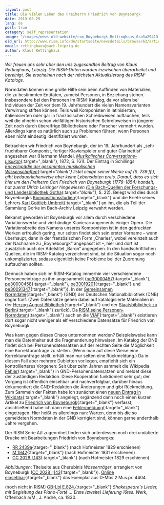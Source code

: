 ```yaml
---
layout: post
title: Die vielen Leben des Freiherrn Friedrich von Boyneburgk
date: 2019-08-29
lang: de
post: true
category: self_representation
image: "/images/news-old-website/csm_Boyneburgk_Rettinghaus_0ca3a29413.png"
old_url: http://www.rism.info/de/startseite/newsdetails/browse/62/article/64/the-many-lives-of-baron-friedrich-von-boyneburgk.html
email: rettinghaus@bach-leipzig.de
author: Klaus Rettinghaus
---
```



_Wir freuen uns sehr über den uns zugesandten Beitrag von Klaus Rettinghaus, Leipzig. Die RISM-Daten wurden inzwischen überarbeitet und bereinigt. Sie erscheinen nach der nächsten Aktualisierung des RISM-Katalogs._

Normdaten können eine große Hilfe sein beim Auffinden von Materialien, die zu bestimmten Entitäten, zumeist Personen, in Beziehung stehen. Insbesondere bei den Personen im RISM-Katalog, da vor allem bei Individuen der Zeit vor dem 19. Jahrhundert die vielen Namensvarianten Verwirrung stiften können. Teils weil Komponisten in latinisierten, italienisierten oder gar in französischen Schreibweisen auftauchen, teils weil die ohnehin schon vielfältigen historischen Schreibweisen in jüngerer Zeit noch durch übereifrige Bibliothekare oder Forscher vermehrt wurden. Allerdings kann es natürlich auch zu Problemen führen, wenn Personen eben nicht eindeutig identifiziert wurden.

Betrachten wir Friedrich von Boyneburgk, der im 19. Jahrhundert als „sehr fruchtbarer Componist, fertiger Klavierspieler und guter Clarinettist“ angesehen war (Hermann Mendel, [_Musikalisches Conversations-Lexikon_](http://mdz-nbn-resolving.de/urn:nbn:de:bvb:12-bsb10598430-3){:target="_blank"}, 1872, S. 161). Der Eintrag in Schillings [_Encyclopädie der gesammten musikalischen Wissenschaften_](http://mdz-nbn-resolving.de/urn:nbn:de:bvb:12-bsb10600488-3){:target="_blank"} listet einige seiner Werke auf (S. 739 ff.), gibt bedauerlicherweise aber keine Lebensdaten preis. Darauf, dass es sich hier um den Freiherrn Carl Friedrich von Boyneburgk (1779–1854) handelt, hat zuerst Ulrich Leisinger hingewiesen (_[Die Bach-Quellen der Forschungs- und Landesbibliothek Gotha](http://www.worldcat.org/oclc/185914948){:target="_blank"}_, S. 22). Belegt wird dies durch Boyneburgks [Kompositionsstudien](https://sachsen.digital/werkansicht/dlf/201530/1/){:target="_blank"}<sup><span lang="de-DE"><a class="sdfootnoteanc" name="sdfootnote1anc" href="typo3/#sdfootnote1sym"></a></span></sup> und die Briefe seines Lehrers [Karl Gottlieb Umbreit](https://sachsen.digital/werkansicht/dlf/200049/229/0/){:target="_blank"} an ihn,<sup><span lang="de-DE"><a class="sdfootnoteanc" name="sdfootnote2anc" href="typo3/#sdfootnote2sym"></a></span></sup> die als Teil der Sammlung Gorke im Bach-Archiv Leipzig verwahrt werden.

Bekannt geworden ist Boyneburgk vor allem durch verschiedene Variationswerke und vierhändige Klavierarrangements einiger Opern. Die Variationsbreite des Namens unseres Komponisten ist in den gedruckten Werken erfreulich gering, nur selten findet sich sein erster Vorname – wenn überhaupt, dann in der französischen Form „Charles“, wobei vereinzelt auch der Nachname zu „Boynebourgk“ angepasst ist –, hier und dort ist zusätzlich auch der Adelstitel „Baron“ angegeben. In den handschriftlichen Quellen, die im RISM-Katalog verzeichnet sind, ist die Situation sogar noch unkomplizierter, sodass eigentlich keine Probleme bei der Zuordnung auftauchen sollten.

Dennoch haben sich im RISM-Katalog immerhin vier verschiendene Personeneinträge zu ihm angesammelt ([pe30000457](https://opac.rism.info/search?id=pe30000457){:target="_blank"}, [pe30000458](https://opac.rism.info/search?id=pe30000458){:target="_blank"}, [pe30019201](https://opac.rism.info/search?id=pe30019201){:target="_blank"} und [pe30091347](https://opac.rism.info/search?id=pe30091347){:target="_blank"}). In der [Gemeinsamen Normdatei](https://www.dnb.de/DE/Professionell/Standardisierung/GND/gnd_node.html){:target="_blank"} (GND) der Deutschen Nationalbibliothek (DNB) sogar fünf. (Zwei Datensätze gehen dabei auf katalogisierte Materialien in der [Herzog August Bibliothek](http://opac.lbs-braunschweig.gbv.de/DB=2/XMLPRS=N/PPN?PPN=151428549){:target="_blank"} und der [Staatsbibliothek zu Berlin](http://stabikat.de/DB=1/XMLPRS=N/PPN?PPN=279571968){:target="_blank"} zurück). Da [RISM seine Personen-Normdaten](/self_representation/2019/01/31/rism-in-viaf.html){:target="_blank"} auch an die [VIAF](http://viaf.org/){:target="_blank"} existieren dort sogar nicht weniger als elf verschiedene Datensätze für Friedrich von Boyneburgk.

Was kann gegen dieses Chaos unternommen werden? Beispielsweise kann man die Datenhalter auf die Fragmentierung hinweisen. Im Katalog der DNB findet sich bei Personendatensätzen auf der rechten Seite die Möglichkeit eine Korrekturanfrage zu stellen. (Wenn man auf diese Weise eine Korrekturanfrage stellt, erhält man nur selten eine Rückmeldung.) Da in diesem Fall aber mehrere Dubletten vorliegen, empfiehlt sich ein kontrollierteres Vorgehen: Seit über zehn Jahren sammelt die Wikipedia [Fehler](https://de.wikipedia.org/wiki/Wikipedia:GND/Fehlermeldung){:target="_blank"} in GND-Personendatensätzen und meldet diese der zuständigen Redaktion. Diese Kooperation funktioniert sehr gut; der Vorgang ist öffentlich einsehbar und nachverfolgbar, darüber hinaus dokumentiert die GND-Redaktion die Änderungen und gibt Rückmeldung. Zum Sammeln der Fakten habe ich zunächst einen [neuen Eintrag in Wikidata](https://www.wikidata.org/wiki/Q66300899){:target="_blank"} angelegt, ergänzend dann noch einen kurzen Artikel zu [Friedrich von Boyneburgk](https://de.wikipedia.org/wiki/Friedrich_von_Boyneburgk){:target="_blank"} verfasst; abschließend habe ich dann eine [Fehlermeldung](https://de.wikipedia.org/wiki/Wikipedia:GND/Fehlermeldung/August_2019){:target="_blank"} eingetragen. Hier heißt es allerdings nun: Warten, denn bis die so gemeldeten Normdaten in der GND korrigiert sind, können gerne anderthalb Jahre vergehen.

Der RISM Serie A/I zugeordnet finden sich unterdessen noch drei undatierte Drucke mit Bearbeitungen Friedrich von Boyneburgks:

- [RR 2439a](https://opac.rism.info/search?id=00000991010146&View=rism){:target="_blank"} (nach Hofmeister 1829 erschienen)
- [M 1942](https://opac.rism.info/search?id=00000990040627&View=rism){:target="_blank"} (nach Hofmeister 1831 erschienen)
- [CC 2028 I,143](https://opac.rism.info/search?id=00000991015762&View=rism){:target="_blank"} (nach Hofmeister 1829 erschienen)



_Abbildungen_:
Titelseite aus Cherubinis _Wasserträger_, arrangiert von Boyneburgk ([CC 2028 I,143](https://opac.rism.info/search?id=00000991015762&View=rism){:target="_blank"}). [Online einsehbar](http://mdz-nbn-resolving.de/urn:nbn:de:bvb:12-bsb00074844-2){:target="_blank"} das Exemplar aus D-Mbs 2 Mus.pr. 4404.

(noch nicht in RISM) [GB-Lbl E.824.](http://explore.bl.uk/BLVU1:LSCOP-ALL:BLL01018681487){:target="_blank"} _Shakespeare's Lieder, mit Begleitung des Piano-Forté ... Erste (zweite) Lieferung 16tes. Werk_, Offenbach a/M , J. André, ca. 1830.


<script type="text/javascript">var switchTo5x=true;</script><script type="text/javascript" src="http://w.sharethis.com/button/buttons.js"></script><script type="text/javascript">stLight.options({publisher: "9b601438-1ce1-49d8-bfd7-9cff5df54c17", doNotHash: false, doNotCopy: false, hashAddressBar: false});</script>